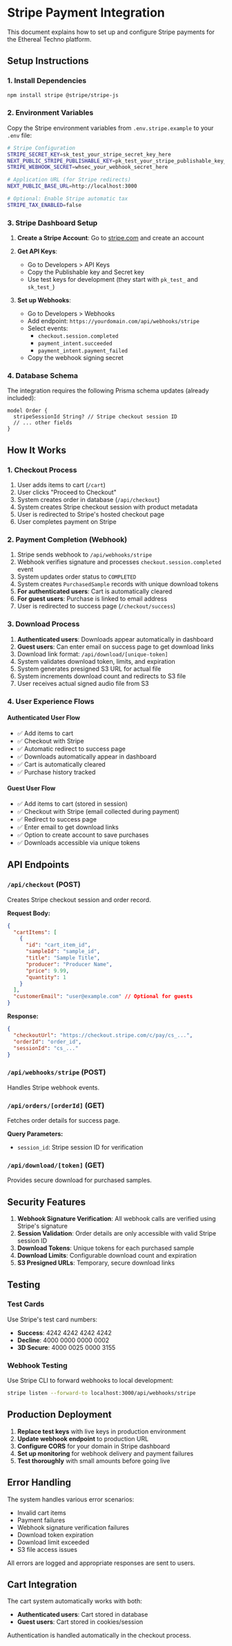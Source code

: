 # Stripe Payment Integration

This document explains how to set up and configure Stripe payments for the Ethereal Techno platform.

## Setup Instructions

### 1. Install Dependencies

```bash
npm install stripe @stripe/stripe-js
```

### 2. Environment Variables

Copy the Stripe environment variables from `.env.stripe.example` to your `.env` file:

```bash
# Stripe Configuration
STRIPE_SECRET_KEY=sk_test_your_stripe_secret_key_here
NEXT_PUBLIC_STRIPE_PUBLISHABLE_KEY=pk_test_your_stripe_publishable_key_here
STRIPE_WEBHOOK_SECRET=whsec_your_webhook_secret_here

# Application URL (for Stripe redirects)
NEXT_PUBLIC_BASE_URL=http://localhost:3000

# Optional: Enable Stripe automatic tax
STRIPE_TAX_ENABLED=false
```

### 3. Stripe Dashboard Setup

1. **Create a Stripe Account**: Go to [stripe.com](https://stripe.com) and create an account
2. **Get API Keys**:

   - Go to Developers > API Keys
   - Copy the Publishable key and Secret key
   - Use test keys for development (they start with `pk_test_` and `sk_test_`)

3. **Set up Webhooks**:
   - Go to Developers > Webhooks
   - Add endpoint: `https://yourdomain.com/api/webhooks/stripe`
   - Select events:
     - `checkout.session.completed`
     - `payment_intent.succeeded`
     - `payment_intent.payment_failed`
   - Copy the webhook signing secret

### 4. Database Schema

The integration requires the following Prisma schema updates (already included):

```prisma
model Order {
  stripeSessionId String? // Stripe checkout session ID
  // ... other fields
}
```

## How It Works

### 1. Checkout Process

1. User adds items to cart (`/cart`)
2. User clicks "Proceed to Checkout"
3. System creates order in database (`/api/checkout`)
4. System creates Stripe checkout session with product metadata
5. User is redirected to Stripe's hosted checkout page
6. User completes payment on Stripe

### 2. Payment Completion (Webhook)

1. Stripe sends webhook to `/api/webhooks/stripe`
2. Webhook verifies signature and processes `checkout.session.completed` event
3. System updates order status to `COMPLETED`
4. System creates `PurchasedSample` records with unique download tokens
5. **For authenticated users**: Cart is automatically cleared
6. **For guest users**: Purchase is linked to email address
7. User is redirected to success page (`/checkout/success`)

### 3. Download Process

1. **Authenticated users**: Downloads appear automatically in dashboard
2. **Guest users**: Can enter email on success page to get download links
3. Download link format: `/api/download/[unique-token]`
4. System validates download token, limits, and expiration
5. System generates presigned S3 URL for actual file
6. System increments download count and redirects to S3 file
7. User receives actual signed audio file from S3

### 4. User Experience Flows

#### **Authenticated User Flow**

- ✅ Add items to cart
- ✅ Checkout with Stripe
- ✅ Automatic redirect to success page
- ✅ Downloads automatically appear in dashboard
- ✅ Cart is automatically cleared
- ✅ Purchase history tracked

#### **Guest User Flow**

- ✅ Add items to cart (stored in session)
- ✅ Checkout with Stripe (email collected during payment)
- ✅ Redirect to success page
- ✅ Enter email to get download links
- ✅ Option to create account to save purchases
- ✅ Downloads accessible via unique tokens

## API Endpoints

### `/api/checkout` (POST)

Creates Stripe checkout session and order record.

**Request Body:**

```json
{
  "cartItems": [
    {
      "id": "cart_item_id",
      "sampleId": "sample_id",
      "title": "Sample Title",
      "producer": "Producer Name",
      "price": 9.99,
      "quantity": 1
    }
  ],
  "customerEmail": "user@example.com" // Optional for guests
}
```

**Response:**

```json
{
  "checkoutUrl": "https://checkout.stripe.com/c/pay/cs_...",
  "orderId": "order_id",
  "sessionId": "cs_..."
}
```

### `/api/webhooks/stripe` (POST)

Handles Stripe webhook events.

### `/api/orders/[orderId]` (GET)

Fetches order details for success page.

**Query Parameters:**

- `session_id`: Stripe session ID for verification

### `/api/download/[token]` (GET)

Provides secure download for purchased samples.

## Security Features

1. **Webhook Signature Verification**: All webhook calls are verified using Stripe's signature
2. **Session Validation**: Order details are only accessible with valid Stripe session ID
3. **Download Tokens**: Unique tokens for each purchased sample
4. **Download Limits**: Configurable download count and expiration
5. **S3 Presigned URLs**: Temporary, secure download links

## Testing

### Test Cards

Use Stripe's test card numbers:

- **Success**: 4242 4242 4242 4242
- **Decline**: 4000 0000 0000 0002
- **3D Secure**: 4000 0025 0000 3155

### Webhook Testing

Use Stripe CLI to forward webhooks to local development:

```bash
stripe listen --forward-to localhost:3000/api/webhooks/stripe
```

## Production Deployment

1. **Replace test keys** with live keys in production environment
2. **Update webhook endpoint** to production URL
3. **Configure CORS** for your domain in Stripe dashboard
4. **Set up monitoring** for webhook delivery and payment failures
5. **Test thoroughly** with small amounts before going live

## Error Handling

The system handles various error scenarios:

- Invalid cart items
- Payment failures
- Webhook signature verification failures
- Download token expiration
- Download limit exceeded
- S3 file access issues

All errors are logged and appropriate responses are sent to users.

## Cart Integration

The cart system automatically works with both:

- **Authenticated users**: Cart stored in database
- **Guest users**: Cart stored in cookies/session

Authentication is handled automatically in the checkout process.
